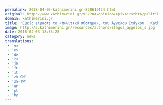 ```yaml
---
permalink: 2018-04-03-kathimerini.gr-828613424.html
original: http://www.kathimerini.gr/957284/opinion/epikairothta/politikh/emeis-eimaste-to-politiko-systhma
domain: kathimerini.gr
title: 'Εμείς είμαστε το «πολιτικό σύστημα», του Άγγελου Στάγκου | Kathimerini'
image: http://s.kathimerini.gr/resources/authors/stagos_aggelos_s.jpg
date: 2018-04-03 18:33:28
category: news
translations: 
 - 'en'
 - 'es'
 - 'de'
 - 'ru'
 - 'ja'
 - 'fr'
 - 'it'
 - 'zh-CN'
 - 'zh-TW'
 - 'ar'
 - 'pt'
 - 'hy'
---
```


